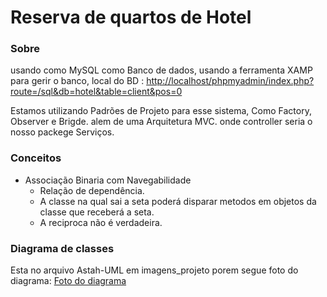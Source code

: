 # Reserva de quartos de Hotel
### Sobre
usando como MySQL como Banco de dados, usando a ferramenta XAMP para gerir o banco, local do BD : [http://localhost/phpmyadmin/index.php?route=/sql&db=hotel&table=client&pos=0](http://localhost/phpmyadmin/index.php?route=/database/structure&db=hotel)

Estamos utilizando Padrões de Projeto para esse sistema, Como Factory, Observer e Brigde. alem de uma Arquitetura MVC.
onde controller seria o nosso packege Serviços.

### Conceitos
- Associação Binaria com Navegabilidade
    - Relação de dependência.
    - A classe na qual sai a seta poderá disparar metodos em objetos da classe que receberá a seta.
    - A reciproca não é verdadeira.

### Diagrama de classes
Esta no arquivo Astah-UML em imagens_projeto
porem segue foto do diagrama:
[Foto do diagrama](https://github.com/Enzuldo2/Hotel-Reservation/blob/main/Imagens_projeto/diagrama_atual.jpeg)



